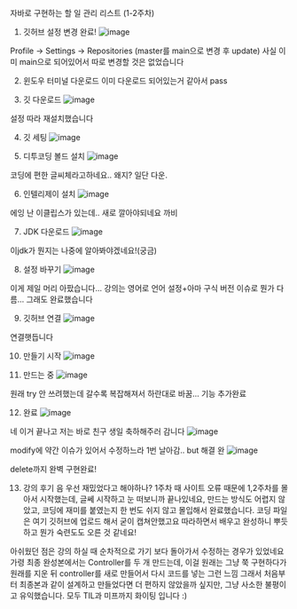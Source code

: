 자바로 구현하는 할 일 관리 리스트 (1-2주차)


1. 깃허브 설정 변경 완료!
![image](https://github.com/user-attachments/assets/acdd9a5d-6aae-4632-81d0-e0856b15cc31)



Profile -> Settings -> Repositories
(master를 main으로 변경 후 update)
사실 이미 main으로 되어있어서 따로 변경할 것은 없었습니다

2. 윈도우 터미널 다운로드
이미 다운로드 되어있는거 같아서 pass

3. 깃 다운로드
![image](https://github.com/user-attachments/assets/4a3464c7-b90e-450a-8604-489d740a00d0)



설정 따라 재설치했습니다

4. 깃 세팅
![image](https://github.com/user-attachments/assets/4cc964e0-c113-4889-9535-9725ec86e10c)




5. 디투코딩 볼드 설치
![image](https://github.com/user-attachments/assets/b6d277ac-c323-46f8-b871-5b9b0666051d)



코딩에 편한 글씨체라고하네요.. 왜지? 일단 다운.

6. 인텔리제이 설치
![image](https://github.com/user-attachments/assets/ed75e86b-32cc-4b63-9081-e54314f0ae92)



에잉 난 이클립스가 있는데.. 새로 깔아야되네요 까비

7. JDK 다운로드
![image](https://github.com/user-attachments/assets/039a1014-2399-46e5-b85d-b14a6b7eac21)



이jdk가 뭔지는 나중에 알아봐야겠네요!(궁금)

8. 설정 바꾸기
![image](https://github.com/user-attachments/assets/a82b8870-4ee0-4f1b-9348-4fcc50b0c202)



이게 제일 머리 아팠습니다... 강의는 영어로 언어 설정+아마 구식 버전 이슈로 뭔가 다름... 그래도 완료했습니다

9. 깃허브 연결
![image](https://github.com/user-attachments/assets/24b43903-e4b8-491a-a3a3-f4df91e61312)



연결햇듭니다

10. 만들기 시작
![image](https://github.com/user-attachments/assets/1c799294-0abb-41fa-a29a-ec2c7b29a818)




11. 만드는 중
![image](https://github.com/user-attachments/assets/068a7a2d-6bec-4753-90bb-1db56ddaa989)



원래 try 안 쓰려했는데 갈수록 복잡해져서 하란대로 바꿈... 기능 추가완료

12. 완료
![image](https://github.com/user-attachments/assets/5ec87388-c2df-49aa-8cca-f71dfe2dc3de)



네 이거 끝나고 저는 바로 친구 생일 축하해주러 감니다
![image](https://github.com/user-attachments/assets/60b14ffb-233f-4b40-a8ea-ce0331dd3024)



modify에 약간 이슈가 있어서 수정하느라 1번 날아감.. but 해결 완
![image](https://github.com/user-attachments/assets/e5920133-23ea-4834-98bd-b7faac3c88e0)



delete까지 완벽 구현완료!

13. 강의 후기
음 우선 재밌었다고 해야하나? 1주차 때 사이트 오류 때문에 1,2주차를 몰아서 시작했는데,
글쎄 시작하고 눈 떠보니까 끝나있네요, 만드는 방식도 어렵지 않았고, 코딩에 재미를 붙였는지 한 번도 쉬지 않고 몰입해서 완료했습니다.
코딩 파일은 여기 깃허브에 업로드 해서 굳이 캡쳐안했고요
따라하면서 배우고 완성하니 뿌듯하고 뭔가 숙련도도 오른 것 같네요!

아쉬웠던 점은 강의 하실 때 순차적으로 가기 보다 돌아가서 수정하는 경우가 있었네요
가령 최종 완성본에서는 Controller를 두 개 만드는데,
이걸 원래는 그냥 쭉 구현하다가 원래를 지운 뒤 controller를 새로 만들어서 다시 코드를 넣는 그런 느낌
그래서 처음부터 최종본과 같이 설계하고 만들었다면 더 편하지 않았을까 싶지만, 그냥 사소한 불평이고
유익했습니다. 모두 TIL과 미프까지 화이팅 입니다 :)



